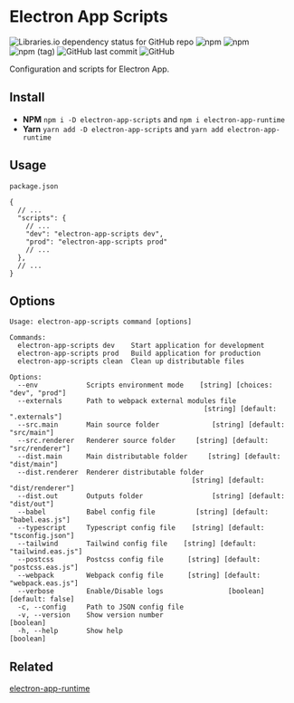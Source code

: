 # Electron App Scripts

![Libraries.io dependency status for GitHub repo](https://img.shields.io/librariesio/github/SadraSamadi/electron-app-scripts)
![npm](https://img.shields.io/npm/dw/electron-app-scripts)
![npm](https://img.shields.io/npm/v/electron-app-scripts)
![npm (tag)](https://img.shields.io/npm/v/electron-app-scripts/beta)
![GitHub last commit](https://img.shields.io/github/last-commit/SadraSamadi/electron-app-scripts)
![GitHub](https://img.shields.io/github/license/SadraSamadi/electron-app-scripts)

Configuration and scripts for Electron App.

## Install

* **NPM** `npm i -D electron-app-scripts` and `npm i electron-app-runtime`
* **Yarn** `yarn add -D electron-app-scripts` and `yarn add electron-app-runtime`

## Usage

`package.json`
```json5
{
  // ...
  "scripts": {
    // ...
    "dev": "electron-app-scripts dev",
    "prod": "electron-app-scripts prod"
    // ...
  },
  // ...
}
```

## Options

```text
Usage: electron-app-scripts command [options]

Commands:
  electron-app-scripts dev    Start application for development
  electron-app-scripts prod   Build application for production
  electron-app-scripts clean  Clean up distributable files

Options:
  --env            Scripts environment mode    [string] [choices: "dev", "prod"]
  --externals      Path to webpack external modules file
                                                [string] [default: ".externals"]
  --src.main       Main source folder             [string] [default: "src/main"]
  --src.renderer   Renderer source folder     [string] [default: "src/renderer"]
  --dist.main      Main distributable folder     [string] [default: "dist/main"]
  --dist.renderer  Renderer distributable folder
                                             [string] [default: "dist/renderer"]
  --dist.out       Outputs folder                 [string] [default: "dist/out"]
  --babel          Babel config file          [string] [default: "babel.eas.js"]
  --typescript     Typescript config file    [string] [default: "tsconfig.json"]
  --tailwind       Tailwind config file    [string] [default: "tailwind.eas.js"]
  --postcss        Postcss config file      [string] [default: "postcss.eas.js"]
  --webpack        Webpack config file      [string] [default: "webpack.eas.js"]
  --verbose        Enable/Disable logs                [boolean] [default: false]
  -c, --config     Path to JSON config file
  -v, --version    Show version number                                 [boolean]
  -h, --help       Show help                                           [boolean]
```

## Related

[electron-app-runtime](https://github.com/SadraSamadi/electron-app-runtime)
